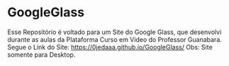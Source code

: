 # GoogleGlass
Esse Repositório é voltado para um Site do Google Glass, que desenvolvi durante as aulas da Plataforma Curso em Vídeo do Professor Guanabara.
Segue o Link do Site: https://0jedaaa.github.io/GoogleGlass/
Obs: Site somente para Desktop.
